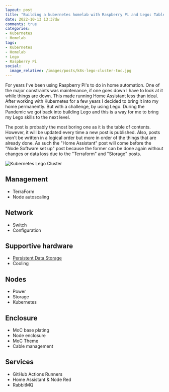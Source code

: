 ```yaml
---
layout: post
title: "Building a kubernetes homelab with Raspberry Pi and Lego: Table of contents"
date: 2022-10-13 13:37dw
comments: true
categories:
- Kubernetes
- Homelab
tags:
- Kubernetes
- Homelab
- Lego
- Raspberry Pi
social:
  image_relative: /images/posts/k8s-lego-cluster-toc.jpg
---
```


For years I've been using Raspberry Pi's to do in home automation. One of the major constraints was maintenance, if
one goes down I have to look at it while things are down. This made running Home Assistant less than ideal. After
working with Kubernetes for a few years I decided to bring it into my home permanently. But with a challenge, by
using Lego. During the Pandemic we got back into building Lego and this is a way for me to bring my Lego skills to
the next level.

The post is probably the most boring one as it is the table of contents. However, it will be updated every time a new
post is published. Also, posts won't be written in a logical order but more in order of the things that are already
done. As such the "Home Assistant" post will come before the "Node Software set up" post because the former can be done
again without changes or data loss due to the "Terraform" and "Storage" posts.

![Kubernetes Lego Cluster](/images/posts/k8s-lego-cluster-toc.jpg)

<!-- More -->

## Management

* TerraForm
* Node autoscaling

## Network

* Switch
* Configuration

## Supportive hardware

* [Persistent Data Storage](/2022/11/building-a-kubernetes-homelab-with-raspberry-pies-and-lego-persistent-data-storage-for-pvcs)
* Cooling

## Nodes

* Power
* Storage
* Kubernetes

## Enclosure

* MoC base plating
* Node enclosure
* MoC Theme
* Cable management

## Services

* GitHub Actions Runners
* Home Assistant & Node Red
* RabbitMQ
